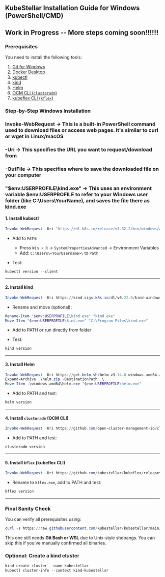 
##  KubeStellar Installation Guide for Windows (PowerShell/CMD)

## Work in Progress -- More steps coming soon!!!!!!

### Prerequisites

You need to install the following tools:

1. [Git for Windows](https://git-scm.com/)
2. [Docker Desktop](https://www.docker.com/products/docker-desktop/)
3. [kubectl](https://kubernetes.io/docs/tasks/tools/install-kubectl-windows/)
4. [kind](https://kind.sigs.k8s.io/docs/user/quick-start/#installation)
5. [Helm](https://helm.sh/docs/intro/install/)
6. [OCM CLI (`clusteradm`)](https://open-cluster-management.io/)
7. [kubeflex CLI (`kflex`)](https://github.com/kubestellar/kubeflex)



###  Step-by-Step Windows Installation

### Invoke-WebRequest -> This is a built-in PowerShell command used to download files or access web pages. It's similar to curl or wget in Linux/macOS

### -Uri -> This specifies the URL you want to request/download from

### -OutFile -> This specifies where to save the downloaded file on your computer

### "$env:USERPROFILE\kind.exe"  -> This uses an environment variable $env:USERPROFILE to refer to your Windows user folder (like C:\Users\YourName), and saves the file there as kind.exe



#### 1. Install kubectl

```powershell
Invoke-WebRequest -Uri "https://dl.k8s.io/release/v1.32.2/bin/windows/amd64/kubectl.exe" -OutFile "$env:USERPROFILE\kubectl.exe"
```

* Add to `PATH`:

  * Press `Win + R` → `SystemPropertiesAdvanced` → Environment Variables
  * Add: `C:\Users\<YourUsername>\` to `Path`

* Test:

```powershell
kubectl version --client
```

---

#### 2. Install kind

```powershell
Invoke-WebRequest -Uri https://kind.sigs.k8s.io/dl/v0.22.0/kind-windows-amd64 -OutFile "$env:USERPROFILE\kind.exe"
```

* Rename and move (optional):

```powershell
Rename-Item "$env:USERPROFILE\kind.exe" "kind.exe"
Move-Item "$env:USERPROFILE\kind.exe" "C:\Program Files\kind.exe"
```

* Add to PATH or run directly from folder

* Test:

```powershell
kind version
```

---

#### 3. Install Helm

```powershell
Invoke-WebRequest -Uri https://get.helm.sh/helm-v3.14.0-windows-amd64.zip -OutFile helm.zip
Expand-Archive .\helm.zip -DestinationPath .\
Move-Item .\windows-amd64\helm.exe "$env:USERPROFILE\helm.exe"
```

* Add to PATH and test:

```powershell
helm version
```

---

#### 4. Install `clusteradm` (OCM CLI)

```powershell
Invoke-WebRequest -Uri https://github.com/open-cluster-management-io/clusteradm/releases/download/v0.10.1/clusteradm-windows-amd64.exe -OutFile "$env:USERPROFILE\clusteradm.exe"
```

* Add to PATH and test:

```powershell
clusteradm version
```

---

#### 5. Install `kflex` (kubeflex CLI)

```powershell
Invoke-WebRequest -Uri https://github.com/kubestellar/kubeflex/releases/download/v0.8.9/kflex-windows-amd64.exe -OutFile "$env:USERPROFILE\kflex.exe"
```

* Rename to `kflex.exe`, add to PATH and test:

```powershell
kflex version
```

---

###  Final Sanity Check

You can verify all prerequisites using:

```powershell
curl -s https://raw.githubusercontent.com/kubestellar/kubestellar/main/scripts/check_pre_req.sh | bash
```

 This one still needs **Git Bash or WSL** due to Unix-style shebangs. You can skip this if you’ve manually confirmed all binaries.



### Optional: Create a kind cluster

```powershell
kind create cluster --name kubestellar
kubectl cluster-info --context kind-kubestellar
```


